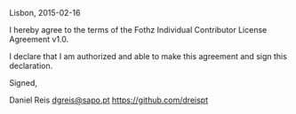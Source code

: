 Lisbon, 2015-02-16

I hereby agree to the terms of the Fothz Individual Contributor License
Agreement v1.0.

I declare that I am authorized and able to make this agreement and sign this
declaration.

Signed,

Daniel Reis dgreis@sapo.pt https://github.com/dreispt
